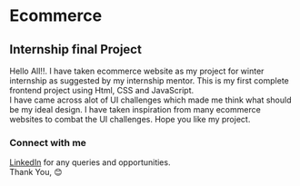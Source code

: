 # Ecommerce

## Internship final Project <br>

Hello All!!. I have taken ecommerce website as my project for winter internship as suggested by my internship mentor. This is my first complete frontend project using Html, CSS and JavaScript. <br>
I have came across alot of UI challenges which made me think what should be my ideal design. I have taken inspiration from many ecommerce websites to combat the UI challenges. Hope you like my project. <br>

### Connect with me 
[LinkedIn](https://www.linkedin.com/in/sthvan-suroshi-58300a218/) for any queries and opportunities. <br>
Thank You, 😊
